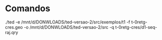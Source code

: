 # Comandos

./ted -e /mnt/d/DONWLOADS/ted-versao-2/src/exemplos/t1 -f t-0retg-cres.geo -o /mnt/d/DONWLOADS/ted-versao-2/src -q t-0retg-cres/d1-seq-raj.qry

